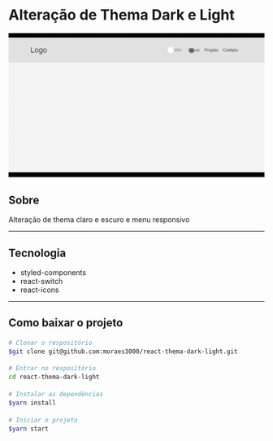 # Alteração de Thema Dark e Light

<img src="public/menu-responsivo-git.gif">

## Sobre
Alteração de thema claro e escuro e menu responsivo  

---

## Tecnologia
- styled-components
- react-switch
- react-icons
---

## Como baixar o projeto

```bash 
# Clonar o respositório
$git clone git@github.com:moraes3000/react-thema-dark-light.git

# Entrar no respositório
cd react-thema-dark-light

# Instalar as dependências
$yarn install

# Iniciar o projeto
$yarn start 
```

